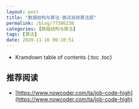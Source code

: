 ```yaml
---
layout: post
title: "数据结构与算法-面试高频算法题"
permalink: /blog/77386238
categories: [数据结构与算法]
tags: [算法]
date: 2020-11-16 00:10:51
---
```


* Kramdown table of contents
{:toc .toc}
## 推荐阅读

- [https://www.nowcoder.com/ta/job-code-high](https://www.nowcoder.com/ta/job-code-high)